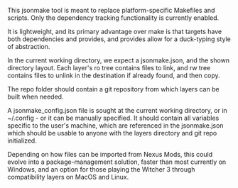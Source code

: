 This jsonmake tool is meant to replace platform-specific Makefiles and
scripts.  Only the dependency tracking functionality is currently enabled.

It is lightweight, and its primary advantage over make is that targets
have both dependencies and provides, and provides allow for a duck-typing
style of abstraction.

In the current working directory, we expect a jsonmake.json, 
and the shown directory layout.  Each layer's ro tree contains files to
link, and rw tree contains files to unlink in the destination if already
found, and then copy.

The repo folder should contain a git repository from which layers can be
built when needed.

A jsonmake_config.json file is sought at the current working directory,
or in ~/.config - or it can be manually specified.  It should contain all
variables specific to the user's machine, which are referenced in the
jsonmake.json which should be usable to anyone with the layers directory
and git repo initialized.

Depending on how files can be imported from Nexus Mods, this could evolve
into a package-management solution, faster than most currently on Windows,
and an option for those playing the Witcher 3 through compatibility layers
on MacOS and Linux.

